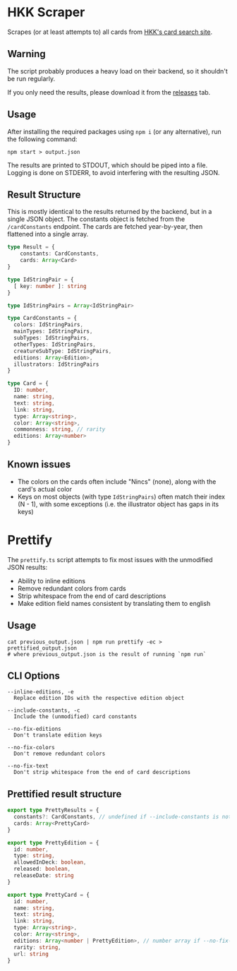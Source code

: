 # HKK Scraper

Scrapes (or at least attempts to) all cards from [HKK's card search site](https://lapkereso.hkk.hu/lapkereso).

## Warning

The script probably produces a heavy load on their backend, so it shouldn't be run regularly.

If you only need the results, please download it from the [releases](https://github.com/leventea/hkk-scraper/releases) tab.

## Usage

After installing the required packages using `npm i` (or any alternative), run the following command:

``` shell
npm start > output.json 
```

The results are printed to STDOUT, which should be piped into a file.
Logging is done on STDERR, to avoid interfering with the resulting JSON.

## Result Structure
 
This is mostly identical to the results returned by the backend, but in a single JSON object.
The constants object is fetched from the `/cardConstants` endpoint.
The cards are fetched year-by-year, then flattened into a single array.

```ts
type Result = {
    constants: CardConstants,
    cards: Array<Card>
}

type IdStringPair = {
  [ key: number ]: string
}

type IdStringPairs = Array<IdStringPair>

type CardConstants = {
  colors: IdStringPairs,
  mainTypes: IdStringPairs,
  subTypes: IdStringPairs,
  otherTypes: IdStringPairs,
  creatureSubType: IdStringPairs,
  editions: Array<Edition>,
  illustrators: IdStringPairs
}

type Card = {
  ID: number,
  name: string,
  text: string,
  link: string,
  type: Array<string>,
  color: Array<string>,
  commonness: string, // rarity
  editions: Array<number>
}
```

## Known issues

- The colors on the cards often include "Nincs" (none), along with the card's actual color
- Keys on most objects (with type `IdStringPairs`) often match their index (N - 1), with some exceptions (i.e. the illustrator object has gaps in its keys) 

# Prettify

The `prettify.ts` script attempts to fix most issues with the unmodified JSON results:
- Ability to inline editions
- Remove redundant colors from cards
- Strip whitespace from the end of card descriptions
- Make edition field names consistent by translating them to english 

## Usage

``` shell
cat previous_output.json | npm run prettify -ec > prettified_output.json
# where previous_output.json is the result of running `npm run`
```

## CLI Options

```
--inline-editions, -e
  Replace edition IDs with the respective edition object
  
--include-constants, -c
  Include the (unmodified) card constants
  
--no-fix-editions
  Don't translate edition keys
  
--no-fix-colors
  Don't remove redundant colors
  
--no-fix-text
  Don't strip whitespace from the end of card descriptions
```

## Prettified result structure

``` ts
export type PrettyResults = {
  constants?: CardConstants, // undefined if --include-constants is not set
  cards: Array<PrettyCard>
}

export type PrettyEdition = {
  id: number,
  type: string,
  allowedInDeck: boolean,
  released: boolean,
  releaseDate: string
}

export type PrettyCard = {
  id: number,
  name: string,
  text: string,
  link: string,
  type: Array<string>,
  color: Array<string>,
  editions: Array<number | PrettyEdition>, // number array if --no-fix-editions is set
  rarity: string,
  url: string
}
```
